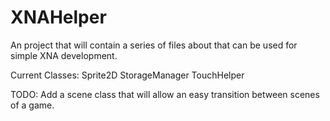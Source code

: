 XNAHelper
=========

An project that will contain a series of files about that can be used for simple XNA development.

Current Classes:
Sprite2D
StorageManager
TouchHelper

TODO: Add a scene class that will allow an easy transition between scenes of a game.
